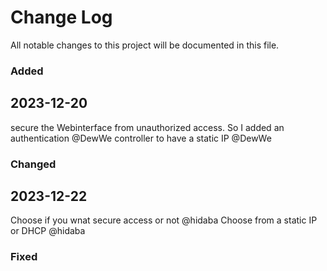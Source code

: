 # Change Log
All notable changes to this project will be documented in this file.
 

### Added
## 2023-12-20
 secure the Webinterface from unauthorized access. So I added an authentication @DewWe
 controller to have a static IP @DewWe

### Changed
## 2023-12-22
 Choose if you wnat secure access or not @hidaba
 Choose from a static IP or DHCP @hidaba
 
### Fixed
 
 
